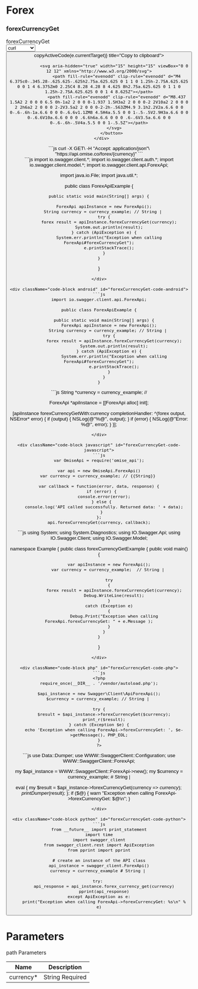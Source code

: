 # Forex


<div style={{ display: 'flex', justifyContent: 'space-between', gap: '1rem' }}>
  <div className="sub-heading" style={{ flex: 2 }}>
    <h3>forexCurrencyGet</h3>
  </div>
  <div className="code" style={{ flex: 2 }}>
    <div className="code-container">
      <div className="code-header">forexCurrencyGet</div>
      <div className="code-dropdown">
        <select onChange={(e) => handleLanguageChange(e.target)}>
          <option value="curl">curl</option><option value="java">java</option><option value="android">android</option><option value="objc">objc</option><option value="javascript">javascript</option><option value="csharp">csharp</option><option value="php">php</option><option value="perl">perl</option><option value="python">python</option>
        </select>
         <button className="copy-btn" onClick={(e) => copyActiveCode(e.currentTarget)} title="Copy to clipboard">

                <svg aria-hidden="true" width="15" height="15" viewBox="0 0 12 12" xmlns="http://www.w3.org/2000/svg">
                  <path fill-rule="evenodd" clip-rule="evenodd" d="M4 6.375c0-.345.28-.625.625-.625h2.75a.625.625 0 1 1 0 1.25h-2.75A.625.625 0 0 1 4 6.375Zm0 2.25C4 8.28 4.28 8 4.625 8h2.75a.625.625 0 1 1 0 1.25h-2.75A.625.625 0 0 1 4 8.625Z"></path>
                  <path fill-rule="evenodd" clip-rule="evenodd" d="M8.437 1.5A2 2 0 0 0 6.5 0h-1a2 2 0 0 0-1.937 1.5H3a2 2 0 0 0-2 2V10a2 2 0 0 0 2 2h6a2 2 0 0 0 2-2V3.5a2 2 0 0 0-2-2h-.563ZM4.9 3.1h2.2V2a.6.6 0 0 0-.6-.6h-1a.6.6 0 0 0-.6.6v1.1ZM8 4.5H4a.5.5 0 0 1-.5-.5V2.9H3a.6.6 0 0 0-.6.6V10a.6.6 0 0 0 .6.6h6a.6.6 0 0 0 .6-.6V3.5a.6.6 0 0 0-.6-.6h-.5V4a.5.5 0 0 1-.5.5Z"></path>
                </svg>
              </button>
      </div>
      
<div className="code-block curl active" id="forexCurrencyGet-code-curl">
```js
curl -X GET\
-H "Accept: application/json"\
"https://api.omise.co/forex/{currency}"
```
</div>

<div className="code-block java" id="forexCurrencyGet-code-java">
```js
import io.swagger.client.*;
import io.swagger.client.auth.*;
import io.swagger.client.model.*;
import io.swagger.client.api.ForexApi;

import java.io.File;
import java.util.*;

public class ForexApiExample {

    public static void main(String[] args) {
        
        ForexApi apiInstance = new ForexApi();
        String currency = currency_example; // String | 
        try {
            forex result = apiInstance.forexCurrencyGet(currency);
            System.out.println(result);
        } catch (ApiException e) {
            System.err.println("Exception when calling ForexApi#forexCurrencyGet");
            e.printStackTrace();
        }
    }
}
```
</div>

<div className="code-block android" id="forexCurrencyGet-code-android">
```js
import io.swagger.client.api.ForexApi;

public class ForexApiExample {

    public static void main(String[] args) {
        ForexApi apiInstance = new ForexApi();
        String currency = currency_example; // String | 
        try {
            forex result = apiInstance.forexCurrencyGet(currency);
            System.out.println(result);
        } catch (ApiException e) {
            System.err.println("Exception when calling ForexApi#forexCurrencyGet");
            e.printStackTrace();
        }
    }
}
```
</div>

<div className="code-block objc" id="forexCurrencyGet-code-objc">
```js
String *currency = currency_example; // 

ForexApi *apiInstance = [[ForexApi alloc] init];

[apiInstance forexCurrencyGetWith:currency
              completionHandler: ^(forex output, NSError* error) {
                            if (output) {
                                NSLog(@"%@", output);
                            }
                            if (error) {
                                NSLog(@"Error: %@", error);
                            }
                        }];
```
</div>

<div className="code-block javascript" id="forexCurrencyGet-code-javascript">
```js
var OmiseApi = require('omise_api');

var api = new OmiseApi.ForexApi()
var currency = currency_example; // {{String}} 

var callback = function(error, data, response) {
  if (error) {
    console.error(error);
  } else {
    console.log('API called successfully. Returned data: ' + data);
  }
};
api.forexCurrencyGet(currency, callback);
```
</div>

<div className="code-block csharp" id="forexCurrencyGet-code-csharp">
```js
using System;
using System.Diagnostics;
using IO.Swagger.Api;
using IO.Swagger.Client;
using IO.Swagger.Model;

namespace Example
{
    public class forexCurrencyGetExample
    {
        public void main()
        {

            var apiInstance = new ForexApi();
            var currency = currency_example;  // String | 

            try
            {
                forex result = apiInstance.forexCurrencyGet(currency);
                Debug.WriteLine(result);
            }
            catch (Exception e)
            {
                Debug.Print("Exception when calling ForexApi.forexCurrencyGet: " + e.Message );
            }
        }
    }
}
```
</div>

<div className="code-block php" id="forexCurrencyGet-code-php">
```js
<?php
require_once(__DIR__ . '/vendor/autoload.php');

$api_instance = new Swagger\Client\ApiForexApi();
$currency = currency_example; // String | 

try {
    $result = $api_instance->forexCurrencyGet($currency);
    print_r($result);
} catch (Exception $e) {
    echo 'Exception when calling ForexApi->forexCurrencyGet: ', $e->getMessage(), PHP_EOL;
}
?>
```
</div>

<div className="code-block perl" id="forexCurrencyGet-code-perl">
```js
use Data::Dumper;
use WWW::SwaggerClient::Configuration;
use WWW::SwaggerClient::ForexApi;

my $api_instance = WWW::SwaggerClient::ForexApi->new();
my $currency = currency_example; # String | 

eval { 
    my $result = $api_instance->forexCurrencyGet(currency => $currency);
    print Dumper($result);
};
if ($@) {
    warn "Exception when calling ForexApi->forexCurrencyGet: $@\n";
}
```
</div>

<div className="code-block python" id="forexCurrencyGet-code-python">
```js
from __future__ import print_statement
import time
import swagger_client
from swagger_client.rest import ApiException
from pprint import pprint

# create an instance of the API class
api_instance = swagger_client.ForexApi()
currency = currency_example # String | 

try: 
    api_response = api_instance.forex_currency_get(currency)
    pprint(api_response)
except ApiException as e:
    print("Exception when calling ForexApi->forexCurrencyGet: %s\n" % e)
```
</div>
    </div>
  </div>
</div>

# Parameters
path Parameters

| Name | Description |
|------|------|
| currency* | String Required |

